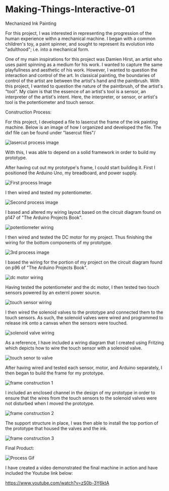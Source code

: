 # Making-Things-Interactive-01
Mechanized Ink Painting 

  For this project, I was interested in representing the progression of the human experience withn a mechanical machine. I began with a common children's toy, a paint spinner, and sought to represent its evolution into "adulthood"; i.e. into a mechanical form.

  One of my main inspirations for this project was Damien Hirst, an artist who uses paint spinning as a medium for his work. I wanted to capture the same playfullness and aesthetic of his work. However, I wanted to question the interaction and control of the art. In classical painting, the boundaries of control of the artist are between the artist's hand and the paintbrush. With this project, I wanted to question the nature of the paintbrush, of the artist's "tool". My claim is that the essence of an artist's tool is a sensor, an interpreter of the artist's intent. Here, the interpreter, or sensor, or artist's tool is the potentiometer and touch sensor. 

Construction Process: 

For this project, I developed a file to lasercut the frame of the ink painting machine. Below is an image of how I organized and developed the file. The dxf file can be found under "lasercut files"/ 

![lasercut process image](https://github.com/camibaumann/Making-Things-Interactive-01/blob/master/lasercut%20files/02_11_17%20cut%20file.jpg)

With this, I was able to depend on a solid framework in order to build my prototype. 

After having cut out my prototype's frame, I could start building it. First I positioned the Arduino Uno, my breadboard, and power supply. 

![First process Image](https://github.com/camibaumann/Making-Things-Interactive-01/blob/master/progress%20images/IMG_20170212_113112.jpg)

I then wired and tested my potentiometer. 

![Second process image](https://github.com/camibaumann/Making-Things-Interactive-01/blob/master/progress%20images/IMG_20170212_113833.jpg)

I based and altered my wiring layout based on the circuit diagram found on p147 of "The Arduino Projects Book". 

![potentiometer wiring](https://github.com/camibaumann/Making-Things-Interactive-01/blob/master/reference%20images/potentiometer%20circuit.jpg)

I then wired and tested the DC motor for my project. Thus finishing the wiring for the bottom components of my prototype. 

![3rd process image](https://github.com/camibaumann/Making-Things-Interactive-01/blob/master/progress%20images/IMG_20170212_115135.jpg)

I based the wiring for the portion of my project on the circuit diagram found on p96 of "The Arduino Projects Book". 

![dc motor wiring](https://github.com/camibaumann/Making-Things-Interactive-01/blob/master/reference%20images/dc%20motor%20circuit.jpg)

Having tested the potentiometer and the dc motor, I then tested two touch sensors powered by an externl power source. 

![touch sensor wiring](https://github.com/camibaumann/Making-Things-Interactive-01/blob/master/progress%20images/IMG_20170212_161159.jpg)

I then wired the solenoid valves to the prototype and connected them to the touch sensors. As such, the solenoid valves were wired and programmed to release ink onto a canvas when the sensors were touched. 

![solenoid valve wiring](https://github.com/camibaumann/Making-Things-Interactive-01/blob/master/progress%20images/IMG_20170212_175219.jpg)

As a reference, I have included a wiring diagram that I created using Fritzing which depicts how to wire the touch sensor with a solenoid valve. 

![touch senor to valve](https://github.com/camibaumann/Making-Things-Interactive-01/blob/master/circuit%20diagram/touch%20sensor%20to%20valve.JPG)

After having wired and tested each sensor, motor, and Arduino separately, I then began to build the frame for my prototype. 

![frame construction 1](https://github.com/camibaumann/Making-Things-Interactive-01/blob/master/progress%20images/IMG_20170212_205849.jpg)

I included an enclosed channel in the design of my prototype in order to ensure that the wires from the touch sensors to the solenoid valves were not disturbed when I moved the prototype. 

![frame construction 2](https://github.com/camibaumann/Making-Things-Interactive-01/blob/master/progress%20images/IMG_20170212_213911.jpg)

The support structure in place, I was then able to install the top portion of the prototype that housed the valves and the ink. 

![frame construction 3](https://github.com/camibaumann/Making-Things-Interactive-01/blob/master/progress%20images/IMG_20170212_232919.jpg)





Final Product: 

![Process Gif](https://github.com/camibaumann/Making-Things-Interactive-01/blob/master/gif/Process-Images-GIF.gif?raw=true)

I have created a video demonstrated the final machine in action and have included the Youtube link below: 

https://www.youtube.com/watch?v=zS0b-3Y6ktA

